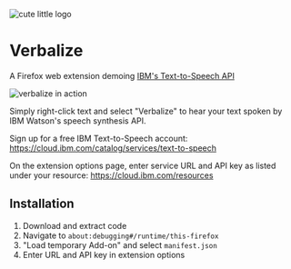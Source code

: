 ![cute little logo](https://i.ibb.co/LNp0xZ4/icon.png)
# Verbalize

A Firefox web extension demoing [IBM's Text-to-Speech API](https://www.ibm.com/cloud/watson-text-to-speech)

![verbalize in action](https://i.ibb.co/2dSZv7M/image.png)

Simply right-click text and select "Verbalize" to hear your text spoken by IBM Watson's speech synthesis API.

Sign up for a free IBM Text-to-Speech account:
https://cloud.ibm.com/catalog/services/text-to-speech

On the extension options page, enter service URL and API key as listed under your resource:
https://cloud.ibm.com/resources

## Installation
1. Download and extract code
2. Navigate to `about:debugging#/runtime/this-firefox`
3. "Load temporary Add-on" and select `manifest.json`
4. Enter URL and API key in extension options
